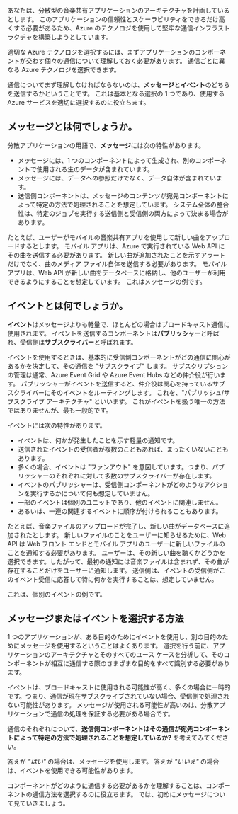 あなたは、分散型の音楽共有アプリケーションのアーキテクチャを計画しているとします。 このアプリケーションの信頼性とスケーラビリティをできるだけ高くする必要があるため、Azure のテクノロジを使用して堅牢な通信インフラストラクチャを構築しようとしています。

適切な Azure テクノロジを選択するには、まずアプリケーションのコンポーネントが交わす個々の通信について理解しておく必要があります。 通信ごとに異なる Azure テクノロジを選択できます。

通信についてまず理解しなければならないのは、**メッセージ**と**イベント**のどちらを送信するかということです。 これは基本となる選択の 1 つであり、使用する Azure サービスを適切に選択するのに役立ちます。

## <a name="what-is-a-message"></a>メッセージとは何でしょうか。
分散アプリケーションの用語で、**メッセージ**には次の特性があります。

- メッセージには、1 つのコンポーネントによって生成され、別のコンポーネントで使用される生のデータが含まれています。
- メッセージには、データへの参照だけでなく、データ自体が含まれています。
- 送信側コンポーネントは、メッセージのコンテンツが宛先コンポーネントによって特定の方法で処理されることを想定しています。 システム全体の整合性は、特定のジョブを実行する送信側と受信側の両方によって決まる場合があります。

たとえば、ユーザーがモバイルの音楽共有アプリを使用して新しい曲をアップロードするとします。 モバイル アプリは、Azure で実行されている Web API にその曲を送信する必要があります。 新しい曲が追加されたことを示すアラートだけでなく、曲のメディア ファイル自体を送信する必要があります。 モバイル アプリは、Web API が新しい曲をデータベースに格納し、他のユーザーが利用できるようにすることを想定しています。 これはメッセージの例です。

## <a name="what-is-an-event"></a>イベントとは何でしょうか。

**イベント**はメッセージよりも軽量で、ほとんどの場合はブロードキャスト通信に使用されます。 イベントを送信するコンポーネントは**パブリッシャー**と呼ばれ、受信側は**サブスクライバー**と呼ばれます。

イベントを使用するときは、基本的に受信側コンポーネントがどの通信に関心があるかを決定して、その通信を "サブスクライブ" します。 サブスクリプションの管理は通常、Azure Event Grid や Azure Event Hubs などの仲介役が行います。 パブリッシャーがイベントを送信すると、仲介役は関心を持っているサブスクライバーにそのイベントをルーティングします。 これを、"パブリッシュ/サブスクライブ アーキテクチャ" といいます。 これがイベントを扱う唯一の方法ではありませんが、最も一般的です。

イベントには次の特性があります。

- イベントは、何かが発生したことを示す軽量の通知です。
- 送信されたイベントの受信者が複数のこともあれば、まったくいないこともあります。
- 多くの場合、イベントは "ファンアウト" を意図しています。つまり、パブリッシャーのそれぞれに対して多数のサブスクライバーが存在します。
- イベントのパブリッシャーは、受信側コンポーネントがどのようなアクションを実行するかについて何も想定していません。
- 一部のイベントは個別のユニットであり、他のイベントに関連しません。 
- あるいは、一連の関連するイベントに順序が付けられることもあります。  

たとえば、音楽ファイルのアップロードが完了し、新しい曲がデータベースに追加されたとします。 新しいファイルのことをユーザーに知らせるために、Web API は Web フロント エンドとモバイル アプリのユーザーに新しいファイルのことを通知する必要があります。 ユーザーは、その新しい曲を聴くかどうかを選択できます。したがって、最初の通知には音楽ファイルは含まれず、その曲が存在することだけをユーザーに通知します。 送信側は、イベントの受信側がこのイベント受信に応答して特に何かを実行することは、想定していません。

これは、個別のイベントの例です。

## <a name="how-to-choose-messages-or-events"></a>メッセージまたはイベントを選択する方法

1 つのアプリケーションが、ある目的のためにイベントを使用し、別の目的のためにメッセージを使用するということはよくあります。 選択を行う前に、アプリケーションのアーキテクチャとそのすべてのユース ケースを分析して、そのコンポーネントが相互に通信する際のさまざまな目的をすべて識別する必要があります。 

イベントは、ブロードキャストに使用される可能性が高く、多くの場合に一時的です。つまり、通信が現在サブスクライブされていない場合、受信側で処理されない可能性があります。 メッセージが使用される可能性が高いのは、分散アプリケーションで通信の処理を保証する必要がある場合です。

通信のそれぞれについて、**送信側コンポーネントはその通信が宛先コンポーネントによって特定の方法で処理されることを想定しているか?** を考えてみてください。

答えが _"はい"_ の場合は、メッセージを使用します。 答えが _"いいえ"_ の場合は、イベントを使用できる可能性があります。

コンポーネントがどのように通信する必要があるかを理解することは、コンポーネントの通信方法を選択するのに役立ちます。 では、初めにメッセージについて見ていきましょう。